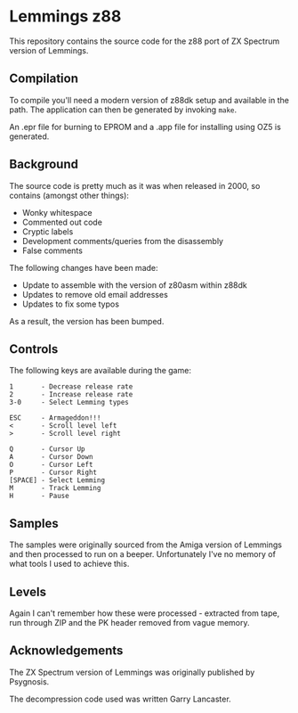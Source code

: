 # Lemmings z88

This repository contains the source code for the z88 port of ZX Spectrum version of Lemmings.

## Compilation

To compile you'll need a modern version of z88dk setup and
available in the path. The application can then be generated
by invoking `make`.

An .epr file for burning to EPROM and a .app file for installing using OZ5 is generated.

## Background

The source code is pretty much as it was when released in 2000, so
contains (amongst other things):

- Wonky whitespace
- Commented out code
- Cryptic labels
- Development comments/queries from the disassembly
- False comments

The following changes have been made:

- Update to assemble with the version of z80asm within z88dk
- Updates to remove old email addresses
- Updates to fix some typos

As a result, the version has been bumped.

## Controls

The following keys are available during the game:

```
1       - Decrease release rate
2       - Increase release rate
3-0     - Select Lemming types

ESC     - Armageddon!!!
<       - Scroll level left
>       - Scroll level right

Q       - Cursor Up
A       - Cursor Down
O       - Cursor Left
P       - Cursor Right
[SPACE] - Select Lemming
M       - Track Lemming
H       - Pause
```

## Samples

The samples were originally sourced from the Amiga version of Lemmings and then
processed to run on a beeper. Unfortunately I've no memory of what tools I used
to achieve this.

## Levels

Again I can't remember how these were processed - extracted from tape, run through ZIP and the PK header removed from vague memory.

## Acknowledgements

The ZX Spectrum version of Lemmings was originally published by Psygnosis.

The decompression code used was written Garry Lancaster.




